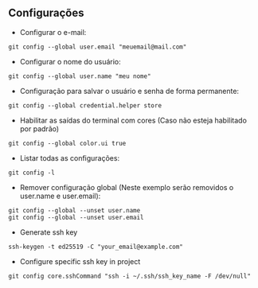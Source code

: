 ## Configurações

- Configurar o e-mail:
```
git config --global user.email "meuemail@mail.com"
```

- Configurar o nome do usuário:
```
git config --global user.name "meu nome"
```

- Configuração para salvar o usuário e senha de forma permanente:
```
git config --global credential.helper store
```

- Habilitar as saídas do terminal com cores (Caso não esteja habilitado por padrão)
```git
git config --global color.ui true
```

- Listar todas as configurações:
```git
git config -l
```

- Remover configuração global (Neste exemplo serão removidos o user.name e user.email):
```git
git config --global --unset user.name
git config --global --unset user.email
```

- Generate ssh key
```git
ssh-keygen -t ed25519 -C "your_email@example.com" 
```

- Configure specific ssh key in project
```git
git config core.sshCommand "ssh -i ~/.ssh/ssh_key_name -F /dev/null"
```
